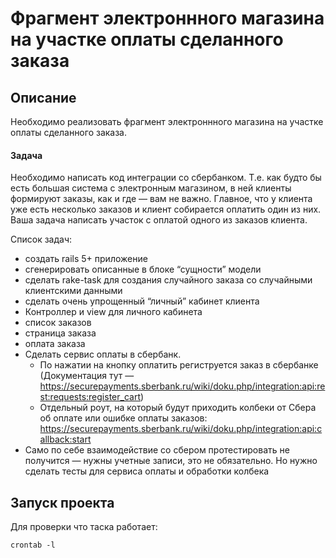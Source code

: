 # Фрагмент электроннного магазина на участке оплаты сделанного заказа

## Описание

Необходимо реализовать фрагмент электроннного магазина на участке оплаты сделанного заказа.

#### Задача

Необходимо написать код интеграции со сбербанком. Т.е. как будто бы есть большая система с электронным магазином, в ней клиенты формируют заказы, как и где  — вам не важно. Главное, что у клиента уже есть несколько заказов и клиент собирается оплатить один из них. Ваша задача написать участок с оплатой одного из заказов клиента. 

Список задач:

- создать rails 5+ приложение
- сгенерировать описанные в блоке “сущности” модели
- сделать rake-task для создания случайного заказа со случайными клиентскими данными
- сделать очень упрощенный “личный” кабинет клиента
- Контроллер и view для личного кабинета
- список заказов
- страница заказа
- оплата заказа
- Сделать сервис оплаты в сбербанк.
    - По нажатии на кнопку оплатить региструется заказ в сбербанке (Документация тут — https://securepayments.sberbank.ru/wiki/doku.php/integration:api:rest:requests:register_cart)
    - Отдельный роут, на который будут приходить колбеки от Сбера об оплате или ошибке оплаты заказов: https://securepayments.sberbank.ru/wiki/doku.php/integration:api:callback:start
- Само по себе взаимодействие со сбером протестировать не получится — нужны учетные записи, это не обязательно. Но нужно сделать тесты для сервиса оплаты и обработки колбека



## Запуск проекта

Для проверки что таска работает:

```
crontab -l
```
